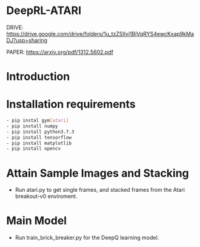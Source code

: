 # DeepRL-ATARI
DRIVE: https://drive.google.com/drive/folders/1u_tzZSIlvi1BjVqRYS4ewcKxap9kMaDJ?usp=sharing

PAPER: https://arxiv.org/pdf/1312.5602.pdf

# Introduction 


# Installation requirements

```sh
- pip instal gym[atari] 
- pip install numpy
- pip install python3.7.3
- pip install tensorflow
- pip install matplotlib
- pip install opencv
```

# Attain Sample Images and Stacking 
- Run atari.py to get single frames, and stacked frames from the Atari breakout-v0 enviroment.


# Main Model
- Run train_brick_breaker.py for the DeepQ learning model. 
